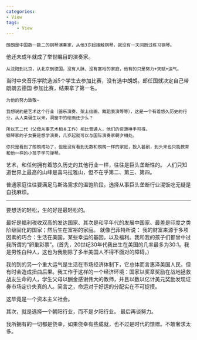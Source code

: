 ```yaml
---
categories:
- View
tags: 
    - View
---
```


	朗朗是中国数一数二的钢琴演奏家，从他3岁起接触钢琴，就没有一天间断过练习钢琴。
他还未成年就成了举世瞩目的演奏家。

	从沈阳到北京，从北京到德国。没有人脉、没有富裕的家庭，他有的只是努力+天赋+运气。
当时中央音乐学院选派5个学生去参加比赛，没有选中朗朗。郎任国就决定自己带朗朗去德国
参加比赛，结果拿了第一名。

	为他的努力致敬~
	
	我想说的是艺术这个行业（器乐演奏、架上绘画、舞蹈表演等等），这是一个有着悠久历史的行业，从人类诞生以来，洞窟中的绘画还少么？
	
	所以艺二代（父母从事艺术相关工作）相比普通人，他们的资源唾手可得。
	钢琴家的子女要是想学演奏，几岁起就可以与国际演奏家朝夕相处。
	
	你只是看到了朗朗成功了，但是没有看到无数和朗朗一样的家庭，投入甚剧，到头来也只能教育和他一样的小孩子学习弹琴。

艺术，和任何拥有着悠久历史的其他行业一样，往往是巨头垄断性的。
人们只知道世界上最高的山峰是喜马拉雅山，但不在乎第二、第三、第四。

普通家庭往往要满足马斯洛需求的温饱阶段。选择从事巨头垄断行业混饭吃无疑是自找麻烦。

---

要想活的轻松，生的好是最轻松的。

最好是福利税收双高的发达国家、其次是和平年代的发展中国家、最差是印度之类阶级固化的国家；然后生在富裕的家庭。
就像巴菲特所说：
我的财富来源于多项因素的巧合：生活在美国，某些幸运的基因，以及福利。我和我的孩子们都曾中过我所谓的“卵巢彩票”。(首先，20世纪30年代我出生在美国的几率最多为30:1。我是男性白种人，这也为我剔除了多半美国人不得不面对的障碍。)

我的到的另一个重大运气是生活在市场经济体制下，它总体而言惠泽美国人民，但有时会造成扭曲后果。我工作于这样的一个经济环境：国家以奖章奖励在战地拯救战友生命的人，学生父母以酬金感谢伟大的教师，并且以数以亿计美元奖励发现证券市场定价失真的人。简言之，命运对于好运的分配实在不可捉摸。

这毕竟是一个资本主义社会。

其次，就是选择一个朝阳行业，而不是夕阳行业。
最后再谈努力。

我所拥有的一切都是侥幸，如果侥幸有些成就，也不过是时代的馈赠。不敢奢求太多。

